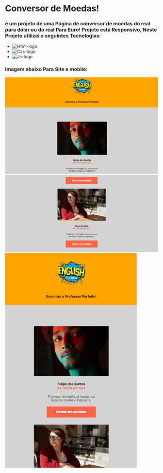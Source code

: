 <h1>Conversor de Moedas!</h1>

<h3>é um projeto de uma Página de conversor de moedas do real para dólar ou do real Para Euro!
Projeto está Responsivo, Neste Projeto utilizei a seguintes Tecnologias:</h3>

- <img src="https://img.shields.io/badge/HTML5-E34F26?style=for-the-badge&logo=html5&logoColor=white" alt="Html-logo"/>
- <img src="https://img.shields.io/badge/CSS3-1572B6?style=for-the-badge&logo=css3&logoColor=white" alt="Css-logo"/>
- <img src="https://img.shields.io/badge/JavaScript-F7DF1E?style=for-the-badge&logo=javascript&logoColor=black" alt="Js-logo"/>

<h3>imagem abaixo Para Site e mobile:</h3>
  <img src= "https://github.com/leonardosantos10/Projeto-My-Teacher/blob/main/assets/desktop1.png?raw=true"/>
  <img src="https://github.com/leonardosantos10/Projeto-My-Teacher/blob/main/assets/desktop.2.png?raw=true"/>
   <img src="https://github.com/leonardosantos10/Projeto-My-Teacher/blob/main/assets/mobile.myteacher.png?raw=true"/>
